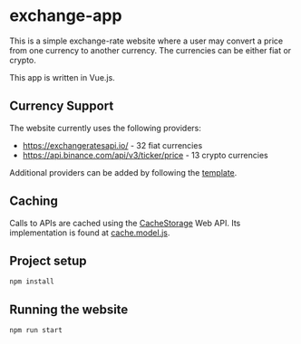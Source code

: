 # exchange-app

This is a simple exchange-rate website where 
a user may convert a price from one currency to 
another currency. The currencies can be either fiat or crypto.

This app is written in Vue.js.

## Currency Support
The website currently uses the following providers:
* https://exchangeratesapi.io/ - 32 fiat currencies
* https://api.binance.com/api/v3/ticker/price - 13 crypto currencies

Additional providers can be added by following the [template](templates/api/TEMPLATE.md).

## Caching
Calls to APIs are cached using the 
[CacheStorage](https://developer.mozilla.org/en-US/docs/Web/API/CacheStorage) Web API.
Its implementation is found at [cache.model.js](src/models/cache.model.js).

## Project setup
```
npm install
```

## Running the website
```
npm run start
```
